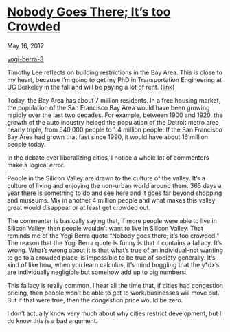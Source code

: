# [Nobody Goes There; It’s too Crowded](/2012/05/16/nobody-goes-there-its-too-crowded/ "Nobody Goes There; It’s too Crowded")

May 16, 2012

[yogi-berra-3](http://priceroads.com/2012/05/16/nobody-goes-there-its-too-crowded/)

Timothy Lee reflects on building restrictions in the Bay Area. This is close to my heart, because I’m going to get my PhD in Transportation Engineering at UC Berkeley in the fall and will be paying a lot of rent. ([link](http://www.forbes.com/sites/timothylee/2012/05/10/why-the-bay-area-should-have-11-million-residents-today/))

Today, the Bay Area has about 7 million residents. In a free housing market, the population of the San Francisco Bay Area would have been growing rapidly over the last two decades. For example, between 1900 and 1920, the growth of the auto industry helped the population of the Detroit metro area nearly triple, from 540,000 people to 1.4 million people. If the San Francisco Bay Area had grown that fast since 1990, it would have about 16 million people today.

In the debate over liberalizing cities, I notice a whole lot of commenters make a logical error.

People in the Silicon Valley are drawn to the culture of the valley. It’s a culture of living and enjoying the non-urban world around them. 365 days a year there is something to do and see here and it goes far beyond shopping and museums. Mix in another 4 million people and what makes this valley great would disappear or at least get crowded out.

The commenter is basically saying that, if more people were able to live in Silicon Valley, then people wouldn’t want to live in Silicon Valley. That reminds me of the Yogi Berra quote “Nobody goes there; it’s too crowded.” The reason that the Yogi Berra quote is funny is that it contains a fallacy. It’s wrong. What’s wrong about it is that what’s true of an individual–not wanting to go to a crowded place–is impossible to be true of society generally. It’s kind of like how, when you learn calculus, it’s mind boggling that the y*dx’s are individually negligible but somehow add up to big numbers.

This fallacy is really common. I hear all the time that, if cities had congestion pricing, then people won’t be able to get to work/businesses will move out. But if that were true, then the congestion price would be zero.

I don’t actually know very much about why cities restrict development, but I do know this is a bad argument.

